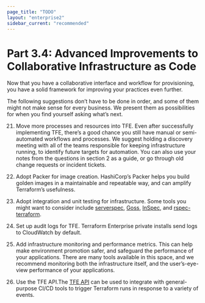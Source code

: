 ```yaml
---
page_title: "TODO"
layout: "enterprise2"
sidebar_current: "recommended"
---
```


# Part 3.4: Advanced Improvements to Collaborative Infrastructure as Code

Now that you have a collaborative interface and workflow for provisioning, you have a solid framework for improving your practices even further.

The following suggestions don’t have to be done in order, and some of them might not make sense for every business. We present them as possibilities for when you find yourself asking what’s next.

21. Move more processes and resources into TFE. Even after successfully implementing TFE, there’s a good chance you still have manual or semi-automated workflows and processes. We suggest holding a discovery meeting with all of the teams responsible for keeping infrastructure running, to identify future targets for automation. You can also use your notes from the questions in section 2 as a guide, or go through old change requests or incident tickets.

22. Adopt Packer for image creation. HashiCorp’s Packer helps you build golden images in a maintainable and repeatable way, and can amplify Terraform’s usefulness.

23. Adopt integration and unit testing for infrastructure. Some tools you might want to consider include [serverspec](https://github.com/mizzy/serverspec), [Goss](https://github.com/aelsabbahy/goss), [InSpec](https://github.com/chef/inspec), and [rspec-terraform](https://github.com/bsnape/rspec-terraform/blob/master/README.md).

24. Set up audit logs for TFE. Terraform Enterprise private installs send logs to CloudWatch by default.

25. Add infrastructure monitoring and performance metrics. This can help make environment promotion safer, and safeguard the performance of your applications. There are many tools available in this space, and we recommend monitoring both the infrastructure itself, and the user’s-eye-view performance of your applications.

26. Use the TFE API.The [TFE API](https://www.terraform.io/docs/enterprise-beta/api/index.html) can be used to integrate with general-purpose CI/CD tools to trigger Terraform runs in response to a variety of events.

